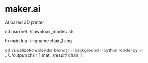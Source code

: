 # maker.ai
AI based 3D printer


cd marrnet
./download_models.sh

th main.lua -imgname chair_1.png

cd visualization/blender
blender --background --python render.py -- ../../output/chair_1.mat ../result/ chair_1

